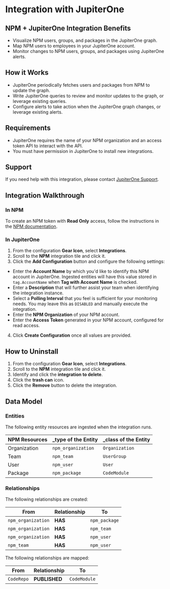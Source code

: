 # Integration with JupiterOne

## NPM + JupiterOne Integration Benefits

- Visualize NPM users, groups, and packages in the JupiterOne graph.
- Map NPM users to employees in your JupiterOne account.
- Monitor changes to NPM users, groups, and packages using JupiterOne alerts.

## How it Works

- JupiterOne periodically fetches users and packages from NPM to update 
the graph.
- Write JupiterOne queries to review and monitor updates to the graph, or leverage
 existing queries.
- Configure alerts to take action when the JupiterOne graph changes, or leverage 
existing alerts.

## Requirements

- JupiterOne requires the name of your NPM organization and an access token API 
to interact with the API.
- You must have permission in JupiterOne to install new integrations.

## Support

If you need help with this integration, please contact
[JupiterOne Support](https://support.jupiterone.io).

## Integration Walkthrough

### In NPM

To create an NPM token with **Read Only** access, follow the instructions in the
[NPM documentation][1].

### In JupiterOne

1. From the configuration **Gear Icon**, select **Integrations**.
2. Scroll to the **NPM** integration tile and click it.
3. Click the **Add Configuration** button and configure the following settings:
- Enter the **Account Name** by which you'd like to identify this NPM
   account in JupiterOne. Ingested entities will have this value stored in
   `tag.AccountName` when **Tag with Account Name** is checked.
- Enter a **Description** that will further assist your team when identifying
   the integration instance.
- Select a **Polling Interval** that you feel is sufficient for your monitoring
   needs. You may leave this as `DISABLED` and manually execute the integration.
- Enter the **NPM Organization** of your NPM account.
- Enter the **Access Token** generated in your NPM account, configured for 
read access.
4. Click **Create Configuration** once all values are provided.

## How to Uninstall

1. From the configuration **Gear Icon**, select **Integrations**.
2. Scroll to the **NPM** integration tile and click it.
3. Identify and click the **integration to delete**.
4. Click the **trash can** icon.
5. Click the **Remove** button to delete the integration.

## Data Model

### Entities

The following entity resources are ingested when the integration runs.

| NPM Resources | \_type of the Entity | \_class of the Entity |
| ------------- | -------------------- | --------------------- |
| Organization  | `npm_organization`   | `Organization`        |
| Team          | `npm_team`           | `UserGroup`           |
| User          | `npm_user`           | `User`                |
| Package       | `npm_package`        | `CodeModule`          |

### Relationships

The following relationships are created:

| From               | Relationship | To            |
| ------------------ | ------------ | ------------- |
| `npm_organization` | **HAS**      | `npm_package` |
| `npm_organization` | **HAS**      | `npm_team`    |
| `npm_organization` | **HAS**      | `npm_user`    |
| `npm_team`         | **HAS**      | `npm_user`    |

The following relationships are mapped:

| From       | Relationship  | To           |
| ---------- | ------------- | ------------ |
| `CodeRepo` | **PUBLISHED** | `CodeModule` |

[1]: https://docs.npmjs.com/creating-and-viewing-authentication-tokens
